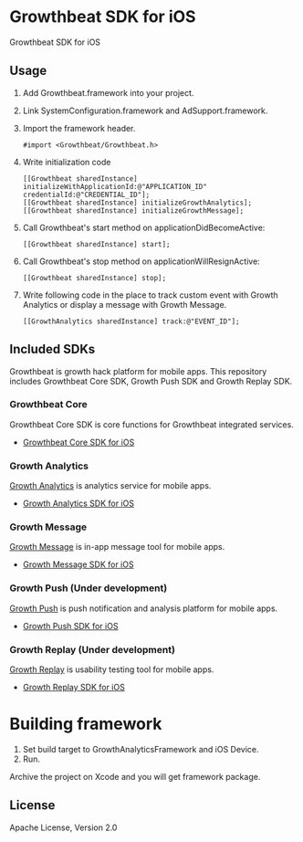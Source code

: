 # Growthbeat SDK for iOS

Growthbeat SDK for iOS

## Usage

1. Add Growthbeat.framework into your project. 

1. Link SystemConfiguration.framework and AdSupport.framework. 

1. Import the framework header.

	```objc
	#import <Growthbeat/Growthbeat.h>
	```

1. Write initialization code

	```objc
	[[Growthbeat sharedInstance] initializeWithApplicationId:@"APPLICATION_ID" credentialId:@"CREDENTIAL_ID"];
	[[Growthbeat sharedInstance] initializeGrowthAnalytics];
	[[Growthbeat sharedInstance] initializeGrowthMessage];
	```
	
1. Call Growthbeat's start method on applicationDidBecomeActive:

	```objc
	[[Growthbeat sharedInstance] start];
	```
	
1. Call Growthbeat's stop method on applicationWillResignActive:

	```objc
	[[Growthbeat sharedInstance] stop];
	```

1. Write following code in the place to track custom event with Growth Analytics or display a message with Growth Message.

	```objc
    [[GrowthAnalytics sharedInstance] track:@"EVENT_ID"];
	```

## Included SDKs

Growthbeat is growth hack platform for mobile apps. This repository includes Growthbeat Core SDK, Growth Push SDK and Growth Replay SDK.

### Growthbeat Core

Growthbeat Core SDK is core functions for Growthbeat integrated services.

* [Growthbeat Core SDK for iOS](https://github.com/SIROK/growthbeat-core-ios/)

### Growth Analytics

[Growth Analytics](https://analytics.growthbeat.com/) is analytics service for mobile apps.

* [Growth Analytics SDK for iOS](https://github.com/SIROK/growthanalytics-ios)

### Growth Message

[Growth Message](https://message.growthbeat.com/) is in-app message tool for mobile apps.

* [Growth Message SDK for iOS](https://github.com/SIROK/growthmessage-ios)

### Growth Push (Under development)

[Growth Push](https://growthpush.com/) is push notification and analysis platform for mobile apps.

* [Growth Push SDK for iOS](https://github.com/SIROK/growthpush-ios)

### Growth Replay (Under development)

[Growth Replay](https://growthreplay.com/) is usability testing tool for mobile apps.

* [Growth Replay SDK for iOS](https://github.com/SIROK/growthreplay-ios)

# Building framework

1. Set build target to GrowthAnalyticsFramework and iOS Device.
1. Run.

Archive the project on Xcode and you will get framework package.

## License

Apache License, Version 2.0
